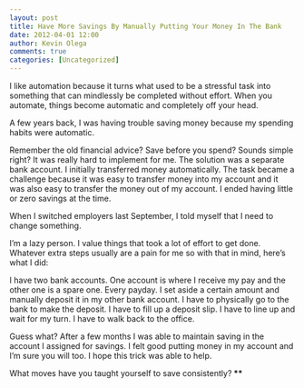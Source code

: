 ```yaml
---
layout: post
title: Have More Savings By Manually Putting Your Money In The Bank 
date: 2012-04-01 12:00
author: Kevin Olega
comments: true
categories: [Uncategorized]
---
```

I like automation because it turns what used to be a stressful task into something that can mindlessly be completed without effort. When you automate, things become automatic and completely off your head.

A few years back, I was having trouble saving money because my spending habits were automatic.

Remember the old financial advice? Save before you spend? Sounds simple right? It was really hard to implement for me. The solution was a separate bank account. I initially transferred money automatically. The task became a challenge because it was easy to transfer money into my account and it was also easy to transfer the money out of my account. I ended having little or zero savings at the time.

When I switched employers last September, I told myself that I need to change something.

I’m a lazy person. I value things that took a lot of effort to get done. Whatever extra steps usually are a pain for me so with that in mind, here’s what I did:

I have two bank accounts. One account is where I receive my pay and the other one is a spare one. Every payday. I set aside a certain amount and manually deposit it in my other bank account.
I have to physically go to the bank to make the deposit.
I have to fill up a deposit slip.
I have to line up and wait for my turn.
I have to walk back to the office.

Guess what? After a few months I was able to maintain saving in the account I assigned for savings. I felt good putting money in my account and I’m sure you will too. I hope this trick was able to help.

What moves have you taught yourself to save consistently?<strong id="internal-source-marker_0.1827563145197928">
**
